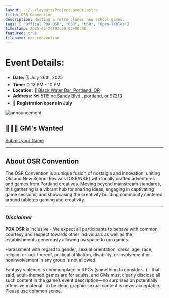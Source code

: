 ```yaml
---
layout: ../../layouts/ProjectLayout.astro
title: OSR Convention
description: Hosting a retro clones new school games.
tags: [ "Offical PDX OSR", "OSR", "NSR", "Open-Tables"]
timestamp: 2025-06-24T02:39:03+00:00
featured: true
filename: osr-convention
---
```

# Event Details:
- **Date:** 🗓️ July 26th, 2025
- **Time:** ⏰ 12 PM - 10 PM
- **Location:** 🌊 [Black Water Bar, Portland, OR](https://bar.blackwaterpdx.com/)
- **Address:** 🗺️ [5115 ne Sandy Blvd., portland, or 97213](https://www.google.com/maps)
- **📝 Registration opens in July**
<!-- - **Registration:** 📝 [Heylo Event Signup](https://www.heylo.com/events/193c5b48-f5e4-4134-812f-69beb2708439) -->

![announcement](/Announcement.png)

## 🧙🏽‍♂️ GM's Wanted
[Submit your Game](https://docs.google.com/forms/d/e/1FAIpQLSfLYlTzslgb1kJ8Ot9bXWU4PUMVhK4xjVCCpnhwmB1ELLONvQ/viewform)

---
## About OSR Convention
The OSR Convention is a unique fusion of nostalgia and innovation, uniting Old and New School Revivals (OSR/NSR) with locally crafted adventures and games from Portland creatives. Moving beyond mainstream standards, this gathering is a vibrant hub for sharing ideas, engaging in captivating game sessions, and showcasing the creativity building community centered around tabletop gaming and creativity.

---

### _Disclaimer_
**PDX OSR** is inclusive - We expect all participants to behave with common courtesy and respect towards other individuals as well as the establishments generously allowing us space to run games.

Harassment with regard to gender, sexual orientation, dress, age, race, religion or lack thereof, political affiliation, disability, or involvement or noninvolvement in any group is not allowed.

Fantasy violence is commonplace in RPGs (something to consider...) - that said, adult-themed games are for adults, and GMs must clearly disclose all such content in the game’s event description—no surprises on potentially offensive material. To be clear, graphic sexual content is never acceptable. Please use common sense.